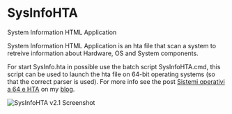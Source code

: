 # SysInfoHTA
System Information HTML Application

System Information HTML Application is an hta file that scan a system to retreive information about Hardware, OS and System components.

For start SysInfo.hta in possible use the batch script SysInfoHTA.cmd, this script can be used to launch the hta file on 64-bit operating systems (so that the correct parser is used). For more info see the post [Sistemi operativi a 64 e HTA](https://www.devadmin.it/2011/09/07/sistemi-operativi-a-64-e-hta/) on my [blog](https://www.devadmin.it/).

![SysInfoHTA v2.1 Screenshot](https://cloud.githubusercontent.com/assets/20457171/25856659/f2785c80-34d6-11e7-9637-114a103dfa08.png)
